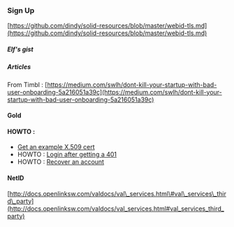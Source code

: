 ### **Sign Up**

[https://github.com/dindy/solid-resources/blob/master/webid-tls.md](https://github.com/dindy/solid-resources/blob/master/webid-tls.md)

##### Elf's gist

##### Articles

From Timbl : [https://medium.com/swlh/dont-kill-your-startup-with-bad-user-onboarding-5a216051a39c](https://medium.com/swlh/dont-kill-your-startup-with-bad-user-onboarding-5a216051a39c)

#### Gold

#### HOWTO :

* [Get an example X.509 cert](https://gist.github.com/melvincarvalho/e14753a7137d02d756f19299fed292b4)
* HOWTO :
  [Login after getting a 401](https://gist.github.com/melvincarvalho/72eaff2fbf1b51a805846320e0bff0cc)
* HOWTO :
  [Recover an account](https://gist.github.com/melvincarvalho/bcc04e1529dd3a4509892346109b1d37)

#### NetID

[http://docs.openlinksw.com/valdocs/val\_services.html\#val\_services\_third\_party](http://docs.openlinksw.com/valdocs/val_services.html#val_services_third_party)


